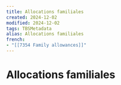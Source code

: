 ```yaml
---
title: Allocations familiales
created: 2024-12-02
modified: 2024-12-02
tags: TBSMetadata
alias: Allocations familiales
french:
- "[[7354 Family allowances]]"
---
```

# Allocations familiales
